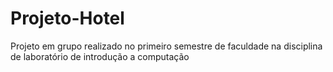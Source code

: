 # Projeto-Hotel
Projeto em grupo realizado no primeiro semestre de faculdade na disciplina de laboratório de introdução a computação
